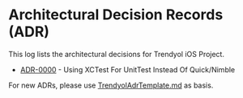 # Architectural Decision Records (ADR)

This log lists the architectural decisions for Trendyol iOS Project.

<!-- adrlog -- Regenerate the content by using "adr-log -i". You can install it via "npm install -g adr-log" -->

- [ADR-0000](0000-Use-XCTest-For-Unit-Test) - Using XCTest For UnitTest Instead Of Quick/Nimble

<!-- adrlogstop -->

For new ADRs, please use [TrendyolAdrTemplate.md](TrendyolAdrTemplate.md) as basis.

